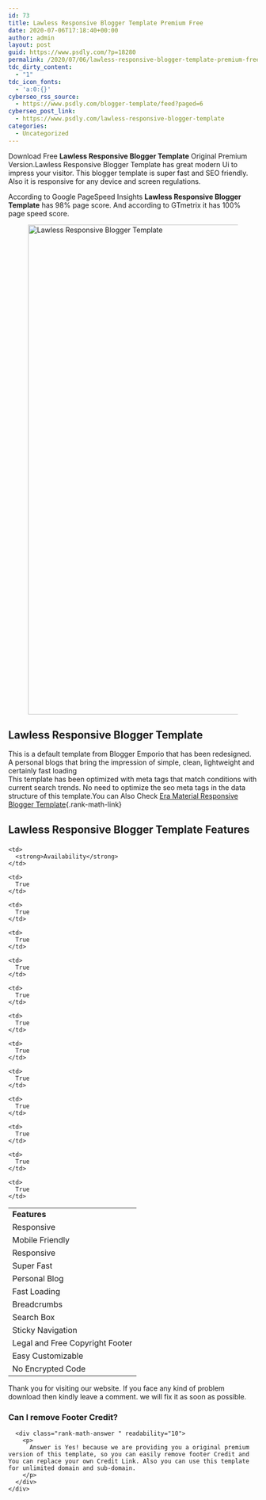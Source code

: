 ```yaml
---
id: 73
title: Lawless Responsive Blogger Template Premium Free
date: 2020-07-06T17:18:40+00:00
author: admin
layout: post
guid: https://www.psdly.com/?p=18280
permalink: /2020/07/06/lawless-responsive-blogger-template-premium-free/
tdc_dirty_content:
  - "1"
tdc_icon_fonts:
  - 'a:0:{}'
cyberseo_rss_source:
  - https://www.psdly.com/blogger-template/feed?paged=6
cyberseo_post_link:
  - https://www.psdly.com/lawless-responsive-blogger-template
categories:
  - Uncategorized
---
```

Download Free **Lawless Responsive Blogger Template** Original Premium Version.Lawless Responsive Blogger Template has great modern Ui to impress your visitor. This blogger template is super fast and SEO friendly. Also it is responsive for any device and screen regulations.

According to Google PageSpeed Insights **Lawless Responsive Blogger Template** has 98% page score. And according to GTmetrix it has 100% page speed score.<figure class="wp-block-image size-large">

<img loading="lazy" width="1200" height="989" src="https://i0.wp.com/www.psdly.com/wp-content/uploads/2020/07/Lawless-Responsive-Blogger-Template.jpg?fit=1024%2C844&ssl=1" alt="Lawless Responsive Blogger Template" class="wp-image-18292" srcset="https://i0.wp.com/www.psdly.com/wp-content/uploads/2020/07/Lawless-Responsive-Blogger-Template.jpg?w=1200&ssl=1 1200w, https://i0.wp.com/www.psdly.com/wp-content/uploads/2020/07/Lawless-Responsive-Blogger-Template.jpg?resize=300%2C247&ssl=1 300w, https://i0.wp.com/www.psdly.com/wp-content/uploads/2020/07/Lawless-Responsive-Blogger-Template.jpg?resize=1024%2C844&ssl=1 1024w, https://i0.wp.com/www.psdly.com/wp-content/uploads/2020/07/Lawless-Responsive-Blogger-Template.jpg?resize=768%2C633&ssl=1 768w, https://i0.wp.com/www.psdly.com/wp-content/uploads/2020/07/Lawless-Responsive-Blogger-Template.jpg?resize=370%2C305&ssl=1 370w, https://i0.wp.com/www.psdly.com/wp-content/uploads/2020/07/Lawless-Responsive-Blogger-Template.jpg?resize=787%2C649&ssl=1 787w, https://i0.wp.com/www.psdly.com/wp-content/uploads/2020/07/Lawless-Responsive-Blogger-Template.jpg?resize=424%2C349&ssl=1 424w" sizes="(max-width: 1000px) 100vw, 1000px" title="Lawless Responsive Blogger Template Premium Free 2" /> </figure> 

## Lawless Responsive Blogger Template

This is a default template from Blogger Emporio that has been redesigned. A personal blogs that bring the impression of simple, clean, lightweight and certainly fast loading  
This template has been optimized with meta tags that match conditions with current search trends. No need to optimize the seo meta tags in the data structure of this template.You can Also Check [Era Material Responsive Blogger Template](https://www.psdly.com/2020/07/era-material-responsive-blogger-template-premium-free.html){.rank-math-link}

## Lawless Responsive Blogger Template Features<figure class="wp-block-table"> 

<table>
  <tr>
    <td>
      <strong>Features</strong>
    </td>
    
    <td>
      <strong>Availability</strong>
    </td>
  </tr>
  
  <tr>
    <td>
      Responsive
    </td>
    
    <td>
      True
    </td>
  </tr>
  
  <tr>
    <td>
      Mobile Friendly
    </td>
    
    <td>
      True
    </td>
  </tr>
  
  <tr>
    <td>
      Responsive
    </td>
    
    <td>
      True
    </td>
  </tr>
  
  <tr>
    <td>
      Super Fast
    </td>
    
    <td>
      True
    </td>
  </tr>
  
  <tr>
    <td>
      Personal Blog
    </td>
    
    <td>
      True
    </td>
  </tr>
  
  <tr>
    <td>
      Fast Loading
    </td>
    
    <td>
      True
    </td>
  </tr>
  
  <tr>
    <td>
      Breadcrumbs
    </td>
    
    <td>
      True
    </td>
  </tr>
  
  <tr>
    <td>
      Search Box
    </td>
    
    <td>
      True
    </td>
  </tr>
  
  <tr>
    <td>
      Sticky Navigation
    </td>
    
    <td>
      True
    </td>
  </tr>
  
  <tr readability="2">
    <td>
      Legal and Free Copyright Footer
    </td>
    
    <td>
      True
    </td>
  </tr>
  
  <tr>
    <td>
      Easy Customizable
    </td>
    
    <td>
      True
    </td>
  </tr>
  
  <tr>
    <td>
      No Encrypted Code
    </td>
    
    <td>
      True
    </td>
  </tr>
</table></figure> 

Thank you for visiting our website. If you face any kind of problem download then kindly leave a comment. we will fix it as soon as possible.

<div id="rank-math-faq" class="rank-math-block">
  <div class="rank-math-list ">
    <div id="faq-question-1593709445848" class="rank-math-list-item" readability="7.5">
      <h3 class="rank-math-question ">
        Can I remove Footer Credit?
      </h3>
      
      <div class="rank-math-answer " readability="10">
        <p>
          Answer is Yes! because we are providing you a original premium version of this template, so you can easily remove footer Credit and You can replace your own Credit Link. Also you can use this template for unlimited domain and sub-domain.
        </p>
      </div>
    </div>
  </div>
</div>